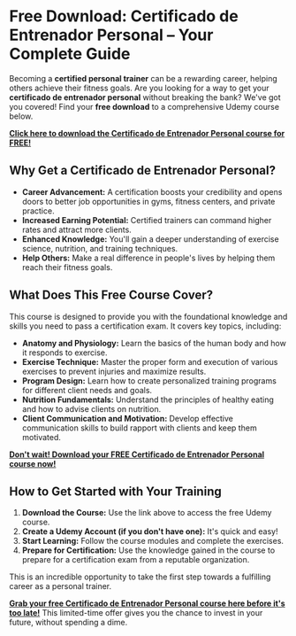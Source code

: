 # Free Download: Certificado de Entrenador Personal – Your Complete Guide

Becoming a **certified personal trainer** can be a rewarding career, helping others achieve their fitness goals. Are you looking for a way to get your **certificado de entrenador personal** without breaking the bank? We've got you covered! Find your **free download** to a comprehensive Udemy course below.

[**Click here to download the Certificado de Entrenador Personal course for FREE!**](https://udemywork.com/certificado-de-entrenador-personal)

## Why Get a Certificado de Entrenador Personal?

*   **Career Advancement:** A certification boosts your credibility and opens doors to better job opportunities in gyms, fitness centers, and private practice.
*   **Increased Earning Potential:** Certified trainers can command higher rates and attract more clients.
*   **Enhanced Knowledge:** You'll gain a deeper understanding of exercise science, nutrition, and training techniques.
*   **Help Others:** Make a real difference in people's lives by helping them reach their fitness goals.

## What Does This Free Course Cover?

This course is designed to provide you with the foundational knowledge and skills you need to pass a certification exam. It covers key topics, including:

*   **Anatomy and Physiology:** Learn the basics of the human body and how it responds to exercise.
*   **Exercise Technique:** Master the proper form and execution of various exercises to prevent injuries and maximize results.
*   **Program Design:** Learn how to create personalized training programs for different client needs and goals.
*   **Nutrition Fundamentals:** Understand the principles of healthy eating and how to advise clients on nutrition.
*   **Client Communication and Motivation:** Develop effective communication skills to build rapport with clients and keep them motivated.

[**Don't wait! Download your FREE Certificado de Entrenador Personal course now!**](https://udemywork.com/certificado-de-entrenador-personal)

## How to Get Started with Your Training

1.  **Download the Course:** Use the link above to access the free Udemy course.
2.  **Create a Udemy Account (if you don't have one):** It's quick and easy!
3.  **Start Learning:** Follow the course modules and complete the exercises.
4.  **Prepare for Certification:** Use the knowledge gained in the course to prepare for a certification exam from a reputable organization.

This is an incredible opportunity to take the first step towards a fulfilling career as a personal trainer.

**[Grab your free Certificado de Entrenador Personal course here before it's too late!](https://udemywork.com/certificado-de-entrenador-personal)** This limited-time offer gives you the chance to invest in your future, without spending a dime.
